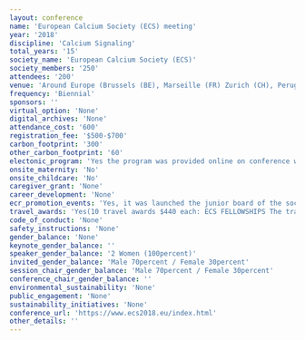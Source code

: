```yaml
---
layout: conference 
name: 'European Calcium Society (ECS) meeting'
year: '2018'
discipline: 'Calcium Signaling'
total_years: '15'
society_name: 'European Calcium Society (ECS)'
society_members: '250'
attendees: '200'
venue: 'Around Europe (Brussels (BE), Marseille (FR) Zurich (CH), Perugia (IT), Munster (DE), Paris (FR), Cambridge (UK), Strasbourg (FR), Leuven (BE), Warsaw (PO), Toulouse (FR), Aix-en-Provence (FR), Valladolid (ES), Hamburg (DE)'
frequency: 'Biennial'
sponsors: ''
virtual_option: 'None'
digital_archives: 'None'
attendance_cost: '600'
registration_fee: '$500-$700'
carbon_footprint: '300'
other_carbon_footprint: '60'
electonic_program: 'Yes the program was provided online on conference website.'
onsite_maternity: 'No'
onsite_childcare: 'No'
caregiver_grant: 'None'
career_development: 'None'
ecr_promotion_events: 'Yes, it was launched the junior board of the society (only for ECRs)'
travel_awards: 'Yes(10 travel awards $440 each: ECS FELLOWSHIPS The travel fellowships aim to help scientists attending the ECS Meeting by covering partially or fully their travel expenses. There are two types of fellowships: Junior travel fellowships The ECS will allocate 10 grants of maximally 400 Euros to young researchers to facilitate their attendance. The selection will be based on abstract quality. The following conditions apply:     Applicant (student or postdoc) must be below 36 years old.     Applicant should be member of the ECS (ECS dues for 2018 fully paid).     Applicant should have registered and paid the registration fee before applying.     Applicant should indicate at abstract submission that he/she applies for an ECS fellowship. Travel fellowships for established scientists from emerging countries The ECS will allocate 3 grants of maximally 600 Euros to researchers from emerging countries to facilitate their attendance. The selection will be based on abstract quality and motivation letter. The following conditions apply:     Applicant should be member of the ECS (ECS dues for 2018 fully paid).     Applicant should have registered, submitted an abstract and paid the registration fee before applying.     Applicant should send a letter to Jan Parys (jan.parys@kuleuven.be) motivating his/her request for an ECS fellowship.)'
code_of_conduct: 'None'
safety_instructions: 'None'
gender_balance: 'None'
keynote_gender_balance: ''
speaker_gender_balance: '2 Women (100percent)'
invited_gender_balance: 'Male 70percent / Female 30percent'
session_chair_gender_balance: 'Male 70percent / Female 30percent'
conference_chair_gender_balance: ''
environmental_sustainability: 'None'
public_engagement: 'None'
sustainability_initiatives: 'None'
conference_url: 'https://www.ecs2018.eu/index.html'
other_details: ''
---
```

